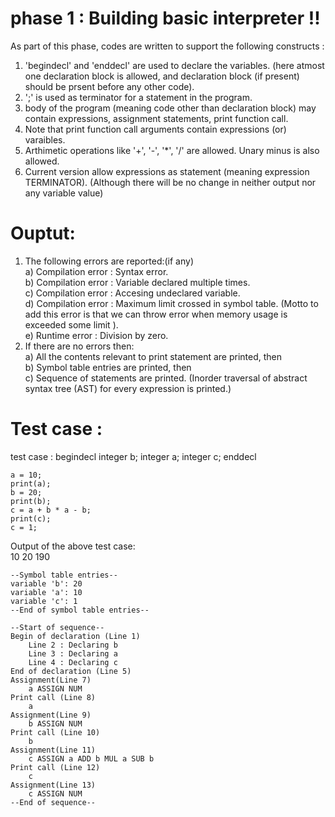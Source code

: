 # phase 1 : Building basic interpreter !! 

As part of this phase, codes are written to support the following constructs : <br/>
1) 'begindecl' and 'enddecl' are used to declare the variables. (here atmost one declaration block is allowed, and declaration block (if present) should be prsent before any other code).
2) ';' is used as terminator for a statement in the program.
3) body of the program (meaning code other than declaration block) may contain expressions, assignment statements, print function call.
4) Note that print function call arguments contain expressions (or) varaibles.
5) Arthimetic operations like '+', '-', '*', '/' are allowed. Unary minus is also allowed.
6) Current version allow expressions as statement (meaning expression TERMINATOR). (Although there will be no change in neither output nor any variable value)

# Ouptut:

1) The following errors are reported:(if any) <br/>
	a) Compilation error	: Syntax error. <br/>
	b) Compilation error	: Variable declared multiple times. <br/>
	c) Compilation error	: Accesing undeclared variable. <br/>
	d) Compilation error	: Maximum limit crossed in symbol table. (Motto to add this error is that we can throw error when memory usage is exceeded some limit ). <br/>
	e) Runtime error	: Division by zero. <br/>
2) If there are no errors then: <br/>
	a) All the contents relevant to print statement are printed, then <br/>
	b) Symbol table entries are printed, then <br/>
	c) Sequence of statements are printed. (Inorder traversal of abstract syntax tree (AST) for every expression is printed.) <br/>

# Test case : <br/>

test case :
	begindecl 
	  integer b;
	  integer a;
	  integer c;
	enddecl

	a = 10;
	print(a);
	b = 20;
	print(b);
	c = a + b * a - b;
	print(c);
	c = 1;


Output of the above test case: <br/>
	10
	20
	190

	--Symbol table entries--
	variable 'b': 20
	variable 'a': 10
	variable 'c': 1
	--End of symbol table entries--

	--Start of sequence--
	Begin of declaration (Line 1)
		Line 2 : Declaring b
		Line 3 : Declaring a
		Line 4 : Declaring c
	End of declaration (Line 5)
	Assignment(Line 7)
		a ASSIGN NUM 
	Print call (Line 8)
		a 
	Assignment(Line 9)
		b ASSIGN NUM 
	Print call (Line 10)
		b 
	Assignment(Line 11)
		c ASSIGN a ADD b MUL a SUB b 
	Print call (Line 12)
		c 
	Assignment(Line 13)
		c ASSIGN NUM 
	--End of sequence--



